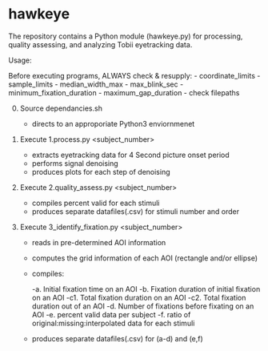 # hawkeye

The repository contains a Python module (hawkeye.py) for processing, quality assessing, and analyzing Tobii eyetracking data. 

Usage: 

Before executing programs, ALWAYS check & resupply:
	- coordinate_limits
	- sample_limits
	- median_width_max
	- max_blink_sec
	- minimum_fixation_duration
	- maximum_gap_duration
	- check filepaths 

0. Source dependancies.sh
	- directs to an approporiate Python3 enviornmenet 
	
1. Execute 1.process.py <subject_number>
	- extracts eyetracking data for 4 Second picture onset period
	- performs signal denoising 
	- produces plots for each step of denoising

2. Execute 2.quality_assess.py <subject_number>
	- compiles percent valid for each stimuli 
	- produces separate datafiles(.csv) for stimuli number and order

3. Execute 3_identify_fixation.py <subject_number>
	- reads in pre-determined AOI information
	- computes the grid information of each AOI (rectangle and/or ellipse)
	- compiles:
		
		-a. Initial fixation time on an AOI
		-b. Fixation duration of initial fixation on an AOI
		-c1. Total fixation duration on an AOI
		-c2. Total fixation duration out of an AOI
		-d. Number of fixations before fixating on an AOI
		-e. percent valid data per subject
		-f. ratio of original:missing:interpolated data for each stimuli
		
	- produces separate datafiles(.csv) for (a-d) and (e,f)



	
